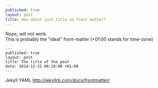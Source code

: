 ```yaml
---
published: true
layout: post
title: How about just title in front matter?
---
```

Nope, will not work.  
This is probably the "ideal" front-matter (+01:00 stands for time-zone)

    ---
    published: true
    layout: post
    title: The title of the post
    date: 2014-12-31 00:10:00 +01:00
    ---

Jekyll YAML <http://jekyllrb.com/docs/frontmatter/>
    


